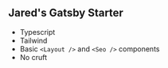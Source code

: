 ## Jared's Gatsby Starter

- Typescript
- Tailwind
- Basic `<Layout />` and `<Seo />` components
- No cruft
